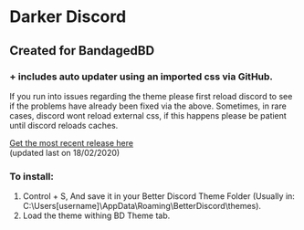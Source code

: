# Darker Discord

## Created for BandagedBD

### + includes auto updater using an imported css via GitHub.
If you run into issues regarding the theme please first reload discord to see if the problems have already been fixed via the above.
Sometimes, in rare cases, discord wont reload external css, if this happens please be patient until discord reloads caches.


[Get the most recent release here](https://raw.githubusercontent.com/HeartlessAUS/DarkDiscord/master/theme/DarkerDiscord.theme.css)    
(updated last on 18/02/2020)

### To install:

1. Control + S, And save it in your Better Discord Theme Folder (Usually in: C:\Users\[username]\AppData\Roaming\BetterDiscord\themes).
2. Load the theme withing BD Theme tab.
